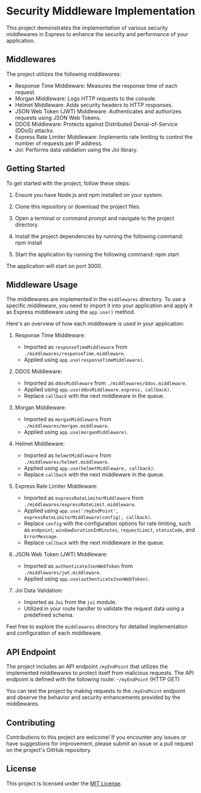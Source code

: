 # Security Middleware Implementation

This project demonstrates the implementation of various security middlewares in Express to enhance the security and performance of your application.

## Middlewares

The project utilizes the following middlewares:

- Response Time Middleware: Measures the response time of each request.
- Morgan Middleware: Logs HTTP requests to the console.
- Helmet Middleware: Adds security headers to HTTP responses.
- JSON Web Token (JWT) Middleware: Authenticates and authorizes requests using JSON Web Tokens.
- DDOS Middleware: Protects against Distributed Denial-of-Service (DDoS) attacks.
- Express Rate Limiter Middleware: Implements rate limiting to control the number of requests per IP address.
- Joi: Performs data validation using the Joi library.

## Getting Started

To get started with the project, follow these steps:

1. Ensure you have Node.js and npm installed on your system.
2. Clone this repository or download the project files.
3. Open a terminal or command prompt and navigate to the project directory.
4. Install the project dependencies by running the following command:
   npm install

5. Start the application by running the following command:
   npm start

The application will start on port 3000.

## Middleware Usage

The middlewares are implemented in the `middlewares` directory. To use a specific middleware, you need to import it into your application and apply it as Express middleware using the `app.use()` method.

Here's an overview of how each middleware is used in your application:

1. Response Time Middleware:
    - Imported as `responseTimeMiddleware` from `./middlewares/responseTime.middleware`.
    - Applied using `app.use(responseTimeMiddleware)`.

2. DDOS Middleware:
    - Imported as `ddosMiddleware` from `./middlewares/ddos.middleware`.
    - Applied using `app.use(ddosMiddleware.express, callback)`.
    - Replace `callback` with the next middleware in the queue.

3. Morgan Middleware:
    - Imported as `morganMiddleware` from `./middlewares/morgan.middleware`.
    - Applied using `app.use(morganMiddleware)`.

4. Helmet Middleware:
    - Imported as `helmetMiddleware` from `./middlewares/helmet.middleware`.
    - Applied using `app.use(helmetMiddleware, callback)`.
    - Replace `callback` with the next middleware in the queue.

5. Express Rate Limiter Middleware:
    - Imported as `expressRateLimiterMiddleware` from `./middlewares/expressRateLimit.middleware`.
    - Applied using `app.use('/myEndPoint', expressRateLimiterMiddleware(config), callback)`.
    - Replace `config` with the configuration options for rate limiting, such as `endpoint`, `windowDurationInMinutes`, `requestLimit`, `statusCode`, and `ErrorMessage`.
    - Replace `callback` with the next middleware in the queue.

6. JSON Web Token (JWT) Middleware:
    - Imported as `authenticateJsonWebToken` from `./middlewares/jwt.middleware`.
    - Applied using `app.use(authenticateJsonWebToken)`.

7. Joi Data Validation:
    - Imported as `Joi` from the `joi` module.
    - Utilized in your route handler to validate the request data using a predefined schema.

Feel free to explore the `middlewares` directory for detailed implementation and configuration of each middleware.

## API Endpoint

The project includes an API endpoint `/myEndPoint` that utilizes the implemented middlewares to protect itself from malicious requests. The API endpoint is defined with the following route:
     -`/myEndPoint` (HTTP GET)

You can test the project by making requests to the `/myEndPoint` endpoint and observe the behavior and security enhancements provided by the middlewares.

## Contributing

Contributions to this project are welcome! If you encounter any issues or have suggestions for improvement, please submit an issue or a pull request on the project's GitHub repository.

## License

This project is licensed under the [MIT License](LICENSE).
